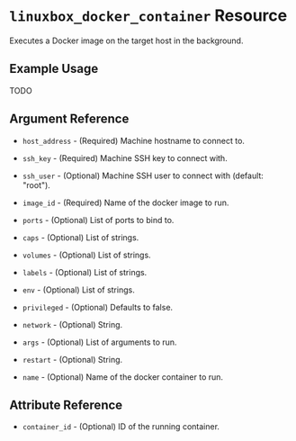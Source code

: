 # `linuxbox_docker_container` Resource

Executes a Docker image on the target host in the background.

## Example Usage

TODO

## Argument Reference

* `host_address` - (Required) Machine hostname to connect to.
* `ssh_key`      - (Required) Machine SSH key to connect with.
* `ssh_user`     - (Optional) Machine SSH user to connect with (default: "root").

* `image_id`     - (Required) Name of the docker image to run.
* `ports`        - (Optional) List of ports to bind to.
* `caps`         - (Optional) List of strings.
* `volumes`      - (Optional) List of strings.
* `labels`       - (Optional) List of strings.
* `env`          - (Optional) List of strings.
* `privileged`   - (Optional) Defaults to false.
* `network`      - (Optional) String.
* `args`         - (Optional) List of arguments to run.
* `restart`      - (Optional) String.
* `name`         - (Optional) Name of the docker container to run.

## Attribute Reference

* `container_id` - (Optional) ID of the running container.
